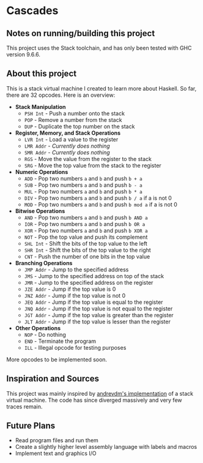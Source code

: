 # Cascades

## Notes on running/building this project
This project uses the Stack toolchain, and has only been tested with GHC 
version 9.6.6.

## About this project
This is a stack virtual machine I created to learn more about Haskell.
So far, there are 32 opcodes. Here is an overview:

- **Stack Manipulation**
  - `PSH Int` - Push a number onto the stack
  - `POP` - Remove a number from the stack
  - `DUP` - Duplicate the top number on the stack
- **Register, Memory, and Stack Operations**
  - `LVR Int` - Load a value to the register
  - `LMR Addr` - *Currently does nothing*
  - `SMR Addr` - *Currently does nothing*
  - `RGS` - Move the value from the register to the stack
  - `SRG` - Move the top value from the stack to the register
- **Numeric Operations**
  - `ADD` - Pop two numbers `a` and `b` and push `b + a`
  - `SUB` - Pop two numbers `a` and `b` and push `b - a`
  - `MUL` - Pop two numbers `a` and `b` and push `b * a`
  - `DIV` - Pop two numbers `a` and `b` and push `b / a` if a is not 0
  - `MOD` - Pop two numbers `a` and `b` and push `b mod a` if a is not 0
- **Bitwise Operations**
  - `AND` - Pop two numbers `a` and `b` and push `b AND a`
  - `IOR` - Pop two numbers `a` and `b` and push `b OR a`
  - `XOR` - Pop two numbers `a` and `b` and push `b XOR a`
  - `NOT` - Pop the top value and push its complement
  - `SHL Int` - Shift the bits of the top value to the left
  - `SHR Int` - Shift the bits of the top value to the right
  - `CNT` - Push the number of one bits in the top value
- **Branching Operations**
  - `JMP Addr` - Jump to the specified address
  - `JMS` - Jump to the specified address on top of the stack
  - `JMR` - Jump to the specified address on the register
  - `JZE Addr` - Jump if the top value is 0
  - `JNZ Addr` - Jump if the top value is not 0
  - `JEQ Addr` - Jump if the top value is equal to the register
  - `JNQ Addr` - Jump if the top value is not equal to the register
  - `JGT Addr` - Jump if the top value is greater than the register
  - `JLT Addr` - Jump if the top value is lesser than the register
- **Other Operations**
  - `NOP` - Do nothing
  - `END` - Terminate the program
  - `ILL` - Illegal opcode for testing purposes

More opcodes to be implemented soon.

## Inspiration and Sources
This project was mainly inspired by [andrevdm's implementation] of a stack 
virtual machine. The code has since diverged massively and very few traces
remain.

## Future Plans
- Read program files and run them
- Create a slightly higher level assembly language with labels and macros
- Implement text and graphics I/O

[andrevdm's implementation]: https://github.com/andrevdm/SimpleHaskellStackVM

